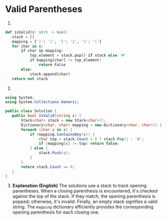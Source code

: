 # Valid Parentheses

1.
 ```python
def isValid(s: str) -> bool:
    stack = []
    mapping = {')': '(', '}': '{', ']': '['}
    for char in s:
        if char in mapping:
            top_element = stack.pop() if stack else '#'
            if mapping[char] != top_element:
                return False
        else:
            stack.append(char)
    return not stack

```
2.
 ```csharp
using System;
using System.Collections.Generic;

public class Solution {
    public bool IsValid(string s) {
        Stack<char> stack = new Stack<char>();
        Dictionary<char, char> mapping = new Dictionary<char, char>() { { ')', '(' }, { '}', '{' }, { ']', '[' } };
        foreach (char c in s) {
            if (mapping.ContainsKey(c)) {
                char top = stack.Count > 0 ? stack.Pop() : '#';
                if (mapping[c] != top) return false;
            } else {
                stack.Push(c);
            }
        }
        return stack.Count == 0;
    }
}
```
3. **Explanation (English)** The solutions use a stack to track opening parentheses.  When a closing parenthesis is encountered, it's checked against the top of the stack. If they match, the opening parenthesis is popped; otherwise, it's invalid. Finally, an empty stack signifies a valid string.  The `mapping` dictionary efficiently provides the corresponding opening parenthesis for each closing one.
	